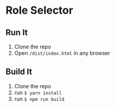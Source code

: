 # Role Selector

## Run It

1. Clone the repo
2. Open `/dist/index.html` in any browser

## Build It

1. Clone the repo
2. run `$ yarn install`
3. run `$ npm run build`
